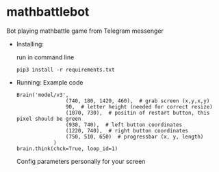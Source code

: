 # mathbattlebot

 Bot playing mathbattle game from Telegram messenger

* Installing:
    
    run in command line

    ```
    pip3 install -r requirements.txt
    ```
* Running:
    Example code
    ```
    Brain('model/v3',
                    (740, 180, 1420, 460),  # grab screen (x,y,x,y)
                    90,  # letter height (needed for correct resize)
                    (1070, 730),  # positin of restart button, this pixel should be green
                    (930, 740),  # left button coordinates
                    (1220, 740),  # right button coordinates
                    (750, 510, 650)  # progressbar (x, y, length)
                )
    brain.think(chck=True, loop_id=1)
    ```
    Config parameters personally for your screen
